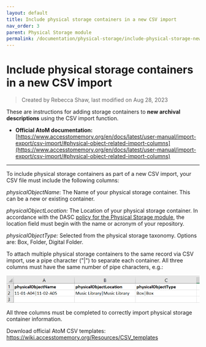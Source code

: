 ```yaml
---
layout: default
title: Include physical storage containers in a new CSV import
nav_order: 3
parent: Physical Storage module
permalink: /documentation/physical-storage/include-physical-storage-new-csv-import
---
```


# Include physical storage containers in a new CSV import  

> Created by Rebecca Shaw, last modified on Aug 28, 2023

These are instructions for adding storage containers to **new archival descriptions** using the CSV import function.

* **Official AtoM documentation:** [https://www.accesstomemory.org/en/docs/latest/user-manual/import-export/csv-import/#physical-object-related-import-columns](https://www.accesstomemory.org/en/docs/latest/user-manual/import-export/csv-import/#physical-object-related-import-columns)

---

To include physical storage containers as part of a new CSV import, your CSV file must include the following columns:

_physicalObjectName_: The Name of your physical storage container. This can be a new or existing container.

_physicalObjectLocation:_ The Location of your physical storage container. In accordance with the DASC [policy for the Physical Storage module](/discover-archives/policy/policy-on-physical-storage-module), the location field must begin with the name or acronym of your repository.

_physicalObjectType:_ Selected from the physical storage taxonomy. Options are: Box, Folder, Digital Folder.

To attach multiple physical storage containers to the same record via CSV import, use a pipe character ("|") to separate each container. All three columns must have the same number of pipe characters, e.g.:

![](img/202899603.png)

All three columns must be completed to correctly import physical storage container information.

Download official AtoM CSV templates: https://wiki.accesstomemory.org/Resources/CSV_templates